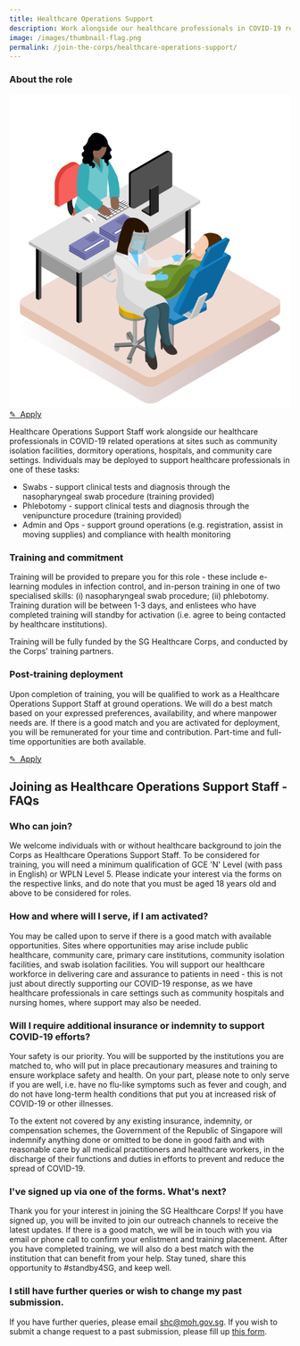 ```yaml
---
title: Healthcare Operations Support
description: Work alongside our healthcare professionals in COVID-19 related operations.
image: /images/thumbnail-flag.png
permalink: /join-the-corps/healthcare-operations-support/
---
```


### About the role

<div class="job-float">
  <img alt="A nurse standing by patient in hospital bed" src="/images/jobs/healthcare-operations-support.png">
  <a class="apply bp-button is-secondary" href="https://go.gov.sg/shc-hoss">
    ✎&nbsp;&nbsp;Apply
  </a>
</div>

Healthcare Operations Support Staff work alongside our healthcare professionals in COVID-19 related operations at sites such as community isolation facilities, dormitory operations, hospitals, and community care settings. Individuals may be deployed to support healthcare professionals in one of these tasks:

- Swabs - support clinical tests and diagnosis through the nasopharyngeal swab procedure (training provided)
- Phlebotomy - support clinical tests and diagnosis through the venipuncture procedure (training provided)
- Admin and Ops - support ground operations (e.g. registration, assist in moving supplies) and compliance with health monitoring

### Training and commitment
Training will be provided to prepare you for this role - these include e-learning modules in infection control, and in-person training in one of two specialised skills: (i) nasopharyngeal swab procedure; (ii) phlebotomy. Training duration will be between 1-3 days, and enlistees who have completed training will standby for activation (i.e. agree to being contacted by healthcare institutions).

Training will be fully funded by the SG Healthcare Corps, and conducted by the Corps' training partners.

### Post-training deployment
Upon completion of training, you will be qualified to work as a Healthcare Operations Support Staff at ground operations. We will do a best match based on your expressed preferences, availability, and where manpower needs are. If there is a good match and you are activated for deployment, you will be remunerated for your time and contribution. Part-time and full-time opportunities are both available.

<a class="apply bp-button is-secondary" href="https://go.gov.sg/shc-hoss">
✎&nbsp;&nbsp;Apply
</a>

## Joining as Healthcare Operations Support Staff - FAQs

### Who can join?
We welcome individuals with or without healthcare background to join the Corps as Healthcare Operations Support Staff. To be considered for training, you will need a minimum qualification of GCE 'N' Level (with pass in English) or WPLN Level 5. Please indicate your interest via the forms on the respective links, and do note that you must be aged 18 years old and above to be considered for roles.

### How and where will I serve, if I am activated?
You may be called upon to serve if there is a good match with available opportunities. Sites where opportunities may arise include public healthcare, community care, primary care institutions, community isolation facilities, and swab isolation facilities. You will support our healthcare workforce in delivering care and assurance to patients in need - this is not just about directly supporting our COVID-19 response, as we have healthcare professionals in care settings such as community hospitals and nursing homes, where support may also be needed.

### Will I require additional insurance or indemnity to support COVID-19 efforts?
Your safety is our priority. You will be supported by the institutions you are matched to, who will put in place precautionary measures and training to ensure workplace safety and health. On your part, please note to only serve if you are well, i.e. have no flu-like symptoms such as fever and cough, and do not have long-term health conditions that put you at increased risk of COVID-19 or other illnesses.

To the extent not covered by any existing insurance, indemnity, or compensation schemes, the Government of the Republic of Singapore will indemnify anything done or omitted to be done in good faith and with reasonable care by all medical practitioners and healthcare workers, in the discharge of their functions and duties in efforts to prevent and reduce the spread of COVID-19.

### I've signed up via one of the forms. What's next?
Thank you for your interest in joining the SG Healthcare Corps! If you have signed up, you will be invited to join our outreach channels to receive the latest updates. If there is a good match, we will be in touch with you via email or phone call to confirm your enlistment and training placement. After you have completed training, we will also do a best match with the institution that can benefit from your help. Stay tuned, share this opportunity to #standby4SG, and keep well.

### I still have further queries or wish to change my past submission.

If you have further queries, please email [shc@moh.gov.sg](mailto:shc@moh.gov.sg).
If you wish to submit a change request to a past submission, please fill up [this form](https://go.gov.sg/shc-change).
